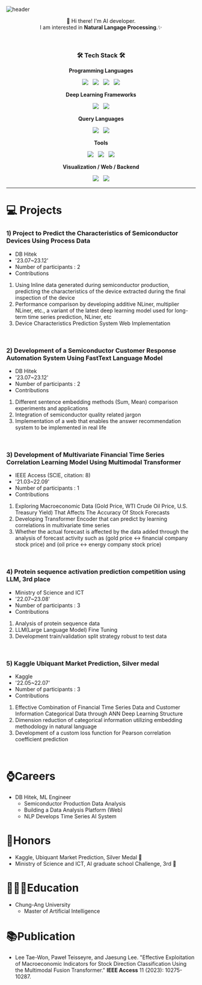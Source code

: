 <!--https://img.shields.io/badge/{보여질이름}-{배경컬러}?style=for-the-badge&logo={로고이름}&logoColor={로고컬러}-->
<!--
**Twlee95/Twlee95** is a ✨ _special_ ✨ repository because its `README.md` (this file) appears on your GitHub profile.

Here are some ideas to get you started:

- 🔭 I’m currently working on ...
- 🌱 I’m currently learning ...
- 👯 I’m looking to collaborate on ...
- 🤔 I’m looking for help with ...
- 💬 Ask me about ...
- 📫 How to reach me: ...
- 😄 Pronouns: ...
- ⚡ Fun fact: ...
-->



![header](https://capsule-render.vercel.app/api?type=rect&color=gradient&customColorList=0,2,2,5,30&section=header&height=200&text=Lee%20Taewon&animation=fadeIn)

<p align="center">
👋 Hi there! I'm AI developer.
</br>
I am interested in <b>Natural Langage Processing</b>.✨
</br>
</p>
</br>



<h3 align="center"><b>🛠 Tech Stack 🛠</b></h3>

<p align='center'> <b>Programming Languages </b></p>
<p align="center">
<img src="https://img.shields.io/badge/Python-3776AB?style=for-the-badge&logo=python&logoColor=white"/> &nbsp
<img src="https://img.shields.io/badge/C++-00599C?style=for-the-badge&logo=cplusplus&logoColor=white"/> &nbsp
<img src="https://img.shields.io/badge/C-A8B9CC?style=for-the-badge&logo=c&logoColor=white"/> &nbsp
<img src="https://img.shields.io/badge/R-276DC3?style=for-the-badge&logo=r&logoColor=white"/>
</p>
  
<p align='center'> <b>Deep Learning Frameworks</b> </p>
<p align="center">
<img src="https://img.shields.io/badge/Pytorch-EE4C2C?style=for-the-badge&logo=pytorch&logoColor=white"/> &nbsp
<img src="https://img.shields.io/badge/Tensorflow-FF6F00?style=for-the-badge&logo=tensorflow&logoColor=white"/>
</p>

<p align='center'> <b>Query Languages</b> </p>
<p align="center">
<img src="https://img.shields.io/badge/MySQL-4479A1?style=for-the-badge&logo=MySQL&logoColor=white"/> &nbsp
<img src="https://img.shields.io/badge/Oracle-F80000?style=for-the-badge&logo=oracle&logoColor=white"/>
</p>

<p align='center'> <b>Tools</b> </p>
<p align="center">
<img src="https://img.shields.io/badge/Github-444444?style=for-the-badge&logo=GitHub&logoColor=181717"> &nbsp
<img src="https://img.shields.io/badge/Git-444444?style=for-the-badge&logo=Git&logoColor=F05032"> &nbsp
<img src="https://img.shields.io/badge/Docker-2496ED?style=for-the-badge&logo=docker&logoColor=white">
</p>

<p align='center'> <b>Visualization / Web / Backend </b> </p>
<p align="center">
<img src="https://img.shields.io/badge/Plotly-3F4F75?style=for-the-badge&logo=plotly&logoColor=white"> &nbsp
<img src="https://img.shields.io/badge/Dash-008DE4?style=for-the-badge&logo=Dash&logoColor=white">
</p>

---
# 💻 Projects
   
### 1) Project to Predict the Characteristics of Semiconductor Devices Using Process Data
-	DB Hitek
-	'23.07~23.12'
-	Number of participants : 2
-	Contributions
1) Using Inline data generated during semiconductor production, predicting the characteristics of the device extracted during the final inspection of the device
2) Performance comparison by developing additive NLiner, multiplier NLiner, etc., a variant of the latest deep learning model used for long-term time series prediction, NLiner, etc
3) Device Characteristics Prediction System Web Implementation

</br>

### 2) Development of a Semiconductor Customer Response Automation System Using FastText Language Model 
-	DB Hitek
-	'23.07~23.12'
-	Number of participants : 2
-	Contributions
1) Different sentence embedding methods (Sum, Mean) comparison experiments and applications
2) Integration of semiconductor quality related jargon
3) Implementation of a web that enables the answer recommendation system to be implemented in real life &nbsp;

</br>

### 3) Development of Multivariate Financial Time Series Correlation Learning Model Using Multimodal Transformer 
-	IEEE Access (SCIE, citation: 8)
-	'21.03~22.09'
-	Number of participants : 1
-	Contributions
1) Exploring Macroeconomic Data (Gold Price, WTI Crude Oil Price, U.S. Treasury Yield) That Affects The Accuracy Of Stock Forecasts
2) Developing Transformer Encoder that can predict by learning correlations in multivariate time series
3) Whether the actual forecast is affected by the data added through the analysis of forecast activity such as (gold price <-> financial company stock price) and (oil price <-> energy company stock price) &nbsp;

</br>

###  4) Protein sequence activation prediction competition using LLM, 3rd place 
-	Ministry of Science and ICT
-	'22.07~23.08'
-	Number of participants : 3
-	Contributions
1) Analysis of protein sequence data
2) LLM(Large Language Model) Fine Tuning
3) Development train/validation split strategy robust to test data &nbsp;

</br>

### 5) Kaggle Ubiquant Market Prediction, Silver medal 
-	Kaggle
-	'22.05~22.07'
-	Number of participants : 3
-	Contributions
1) Effective Combination of Financial Time Series Data and Customer Information Categorical Data through ANN Deep Learning Structure
2) Dimension reduction of categorical information utilizing embedding methodology in natural language
3) Development of a custom loss function for Pearson correlation coefficient prediction &nbsp;

</br>

# ⌚️Careers
* DB Hitek, ML Engineer
  * Semiconductor Production Data Analysis
  * Building a Data Analysis Platform (Web)
  * NLP Develops Time Series AI System

# 🎉Honors
* Kaggle, Ubiquant Market Prediction, Silver Medal 🥈
* Ministry of Science and ICT, AI graduate school Challenge, 3rd 🥉

# 👨🏻‍🎓Education
* Chung-Ang University
    * Master of Artificial Intelligence

# 📚Publication
* Lee Tae-Won, Paweł Teisseyre, and Jaesung Lee. "Effective Exploitation of Macroeconomic Indicators for Stock Direction Classification Using the Multimodal Fusion Transformer." <b>IEEE Access</b> 11 (2023): 10275-10287.












